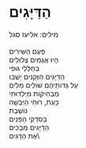 # הַדַּיָּגִים

מילים: אליעז סגל\
\
פַּעַם הַשִּׁירִים\
הָיוּ אֲגַמִּים צְלוּלִים\
בְּחַלְלֵי גּוּפִי\
הַדַּיָּגִים הַזְּקֵנִים יָשְׁבוּ\
עַל גְּדוֹתֵיהֶם שׁוֹלִים מִלִּים\
מַבְהִיקוֹת מִיַּלְדוּתִי\
כָּעֵת, רוּחִי הַיְּבֵשָׁה\
נוֹשֶׁבֶת\
בְּסִדְקֵי הַפָּנִים\
הַדַּיָּגִים מְבַכִּים\
אֶת הַדָּגִים\

